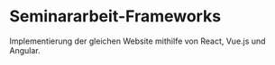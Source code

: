 # Seminararbeit-Frameworks
Implementierung der gleichen Website mithilfe von React, Vue.js und Angular. 
